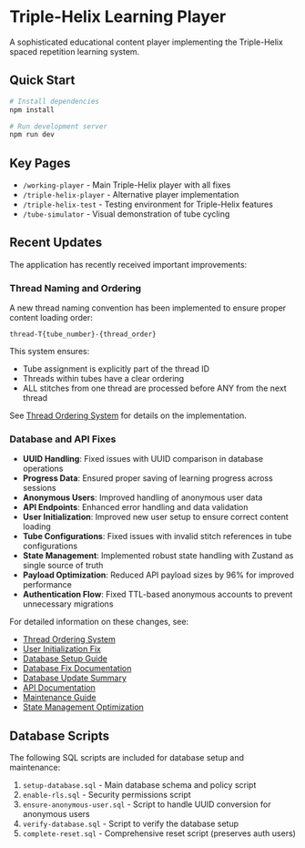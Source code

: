 # Triple-Helix Learning Player

A sophisticated educational content player implementing the Triple-Helix spaced repetition learning system.

## Quick Start

```bash
# Install dependencies
npm install

# Run development server
npm run dev
```

## Key Pages

- `/working-player` - Main Triple-Helix player with all fixes
- `/triple-helix-player` - Alternative player implementation
- `/triple-helix-test` - Testing environment for Triple-Helix features
- `/tube-simulator` - Visual demonstration of tube cycling

## Recent Updates

The application has recently received important improvements:

### Thread Naming and Ordering

A new thread naming convention has been implemented to ensure proper content loading order:

```
thread-T{tube_number}-{thread_order}
```

This system ensures:
- Tube assignment is explicitly part of the thread ID
- Threads within tubes have a clear ordering
- ALL stitches from one thread are processed before ANY from the next thread

See [Thread Ordering System](THREAD-ORDER.md) for details on the implementation.

### Database and API Fixes

- **UUID Handling**: Fixed issues with UUID comparison in database operations
- **Progress Data**: Ensured proper saving of learning progress across sessions
- **Anonymous Users**: Improved handling of anonymous user data
- **API Endpoints**: Enhanced error handling and data validation
- **User Initialization**: Improved new user setup to ensure correct content loading
- **Tube Configurations**: Fixed issues with invalid stitch references in tube configurations
- **State Management**: Implemented robust state handling with Zustand as single source of truth
- **Payload Optimization**: Reduced API payload sizes by 96% for improved performance
- **Authentication Flow**: Fixed TTL-based anonymous accounts to prevent unnecessary migrations

For detailed information on these changes, see:
- [Thread Ordering System](THREAD-ORDER.md)
- [User Initialization Fix](USER-INITIALIZATION-FIX.md)
- [Database Setup Guide](DATABASE-SETUP-GUIDE.md)
- [Database Fix Documentation](DATABASE-FIX.md)
- [Database Update Summary](DATABASE-UPDATE-SUMMARY.md)
- [API Documentation](API-DOCUMENTATION.md)
- [Maintenance Guide](MAINTENANCE-GUIDE.md)
- [State Management Optimization](STATE-MANAGEMENT-OPTIMIZATION.md)

## Database Scripts

The following SQL scripts are included for database setup and maintenance:

1. `setup-database.sql` - Main database schema and policy script
2. `enable-rls.sql` - Security permissions script
3. `ensure-anonymous-user.sql` - Script to handle UUID conversion for anonymous users
4. `verify-database.sql` - Script to verify the database setup
5. `complete-reset.sql` - Comprehensive reset script (preserves auth users)